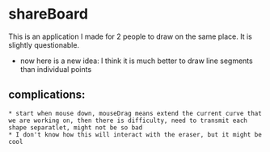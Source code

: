 # shareBoard
This is an application I made for 2 people to draw on the same place. It is slightly questionable.

* now here is a new idea:
  I think it is much better to draw line segments than individual points
## complications:
    * start when mouse down, mouseDrag means extend the current curve that we are working on, then there is difficulty, need to transmit each shape separatlet, might not be so bad
    * I don't know how this will interact with the eraser, but it might be cool
